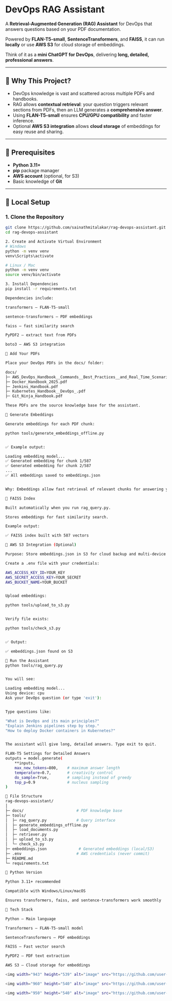 # DevOps RAG Assistant

A **Retrieval-Augmented Generation (RAG) Assistant** for DevOps that answers questions based on your PDF documentation.  

Powered by **FLAN-T5-small**, **SentenceTransformers**, and **FAISS**, it can run **locally** or use **AWS S3** for cloud storage of embeddings.  

Think of it as a **mini ChatGPT for DevOps**, delivering **long, detailed, professional answers**.

---

## 🔹 Why This Project?

- DevOps knowledge is vast and scattered across multiple PDFs and handbooks.  
- RAG allows **contextual retrieval**: your question triggers relevant sections from PDFs, then an LLM generates a **comprehensive answer**.  
- Using **FLAN-T5-small** ensures **CPU/GPU compatibility** and faster inference.  
- Optional **AWS S3 integration** allows **cloud storage** of embeddings for easy reuse and sharing.

---

## 🔹 Prerequisites

- **Python 3.11+**  
- **pip** package manager  
- **AWS account** (optional, for S3)  
- Basic knowledge of **Git**  

---

## 🔹 Local Setup

### 1. Clone the Repository
```bash
git clone https://github.com/sainathmitalakar/rag-devops-assistant.git
cd rag-devops-assistant 

2. Create and Activate Virtual Environment
# Windows
python -m venv venv
venv\Scripts\activate

# Linux / Mac
python -m venv venv
source venv/bin/activate

3. Install Dependencies
pip install -r requirements.txt

Dependencies include:

transformers – FLAN-T5-small

sentence-transformers – PDF embeddings

faiss – fast similarity search

PyPDF2 – extract text from PDFs

boto3 – AWS S3 integration

🔹 Add Your PDFs

Place your DevOps PDFs in the docs/ folder:

docs/
├─ AWS_DevOps_Handbook__Commands__Best_Practices__and_Real_Time_Scenarios.pdf
├─ Docker_Handbook_2025.pdf
├─ Jenkins_Handbook.pdf
├─ Kubernetes_Handbook__DevOps_.pdf
├─ Git_Ninja_Handbook.pdf

These PDFs are the source knowledge base for the assistant.

🔹 Generate Embeddings

Generate embeddings for each PDF chunk:

python tools/generate_embeddings_offline.py


✅ Example output:

Loading embedding model...
✅ Generated embedding for chunk 1/587
✅ Generated embedding for chunk 2/587
...
✅ All embeddings saved to embeddings.json


Why: Embeddings allow fast retrieval of relevant chunks for answering your questions.

🔹 FAISS Index

Built automatically when you run rag_query.py.

Stores embeddings for fast similarity search.

Example output:

✅ FAISS index built with 587 vectors

🔹 AWS S3 Integration (Optional)

Purpose: Store embeddings.json in S3 for cloud backup and multi-device access.

Create a .env file with your credentials:

AWS_ACCESS_KEY_ID=YOUR_KEY
AWS_SECRET_ACCESS_KEY=YOUR_SECRET
AWS_BUCKET_NAME=YOUR_BUCKET


Upload embeddings:

python tools/upload_to_s3.py


Verify file exists:

python tools/check_s3.py


✅ Output:

✅ embeddings.json found on S3

🔹 Run the Assistant
python tools/rag_query.py


You will see:

Loading embedding model...
Using device: cpu
Ask your DevOps question (or type 'exit'):


Type questions like:

"What is DevOps and its main principles?"
"Explain Jenkins pipelines step by step."
"How to deploy Docker containers in Kubernetes?"


The assistant will give long, detailed answers. Type exit to quit.

FLAN-T5 Settings for Detailed Answers
outputs = model.generate(
    **inputs,
    max_new_tokens=800,    # maximum answer length
    temperature=0.7,       # creativity control
    do_sample=True,        # sampling instead of greedy
    top_p=0.9              # nucleus sampling
)

🔹 File Structure
rag-devops-assistant/
│
├─ docs/                       # PDF knowledge base
├─ tools/
│  ├─ rag_query.py             # Query interface
│  ├─ generate_embeddings_offline.py
│  ├─ load_documents.py
│  ├─ retriever.py
│  ├─ upload_to_s3.py
│  └─ check_s3.py
├─ embeddings.json              # Generated embeddings (local/S3)
├─ .env                        # AWS credentials (never commit)
├─ README.md
└─ requirements.txt

🔹 Python Version

Python 3.11+ recommended

Compatible with Windows/Linux/macOS

Ensures transformers, faiss, and sentence-transformers work smoothly

🔹 Tech Stack

Python – Main language

Transformers – FLAN-T5-small model

SentenceTransformers – PDF embeddings

FAISS – Fast vector search

PyPDF2 – PDF text extraction

AWS S3 – Cloud storage for embeddings 

<img width="943" height="539" alt="image" src="https://github.com/user-attachments/assets/433eb0a0-5b4f-482a-882c-5302fd0dbab6" />

<img width="960" height="540" alt="image" src="https://github.com/user-attachments/assets/9be02e1d-b59f-4cd3-b775-4d95c5a55bab" />

<img width="950" height="540" alt="image" src="https://github.com/user-attachments/assets/62868918-a8df-4feb-b4c6-56433ca6f2ff" />

